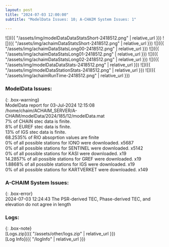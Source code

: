 ```yaml
---
layout: post
title: "2024-07-03 12:00:00"
subtitle: "ModelData Issues: 10; A-CHAIM System Issues: 1"

---
```


![]({{ "/assets/img/modelDataDataStatsShort-2418512.png" | relative_url }})
![]({{ "/assets/img/achaimDataStatsShort-2418512.png" | relative_url }})
![]({{ "/assets/img/achaimDataStatsLong00-2418512.png" | relative_url }})
![]({{ "/assets/img/achaimDataStatsLong01-2418512.png" | relative_url }})
![]({{ "/assets/img/achaimDataStatsLong02-2418512.png" | relative_url }})
![]({{ "/assets/img/modelDataDataStats-2418512.png" | relative_url }})
![]({{ "/assets/img/modelDataStationStats-2418512.png" | relative_url }})
![]({{ "/assets/img/achaimRunTime-2418512.png" | relative_url }})


### ModelData Issues:  
  
{: .box-warning}  
 ModelData report for 03-Jul-2024 12:15:08   
 /home/chaim/ACHAIM_SERVER/A-CHAIM/modelData/2024/185/12/modelData.mat   
 7% of CHAIN stec data is finite.   
 8% of EUREF stec data is finite.   
 13% of IGS stec data is finite.   
 68.2535% of RIO absoprtion values are finite   
 0% of all possible stations for IONO were downloaded. x5687   
 0% of all possible stations for SENTINEL were downloaded. x5142   
 0% of all possible stations for KASI were downloaded. x19   
 14.2857% of all possible stations for GREF were downloaded. x19   
 1.8868% of all possible stations for IGS were downloaded. x19   
 0% of all possible stations for KARTVERKET were downloaded. x149   
  
### A-CHAIM System Issues:  
  
{: .box-error}  
2024-07-03 12:24:43 The PSR-derived TEC, Phase-derived TEC, and elevation do not agree in length  

### Logs:  
  
{: .box-note}  
[Logs.zip]({{ "/assets/other/logs.zip" | relative_url }})  
[Log Info]({{ "/logInfo" | relative_url }})  
